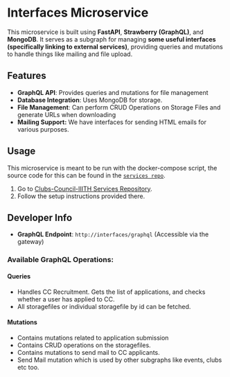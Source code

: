 # Interfaces Microservice

This microservice is built using **FastAPI**, **Strawberry (GraphQL)**,
and **MongoDB**. It serves as a subgraph for managing **some useful
interfaces (specifically linking to external services)**, providing 
queries and mutations to handle things like mailing and file upload.

## Features

-   **GraphQL API**: Provides queries and mutations for file management
-   **Database Integration**: Uses MongoDB for storage.
-   **File Management**: Can perform CRUD Operations on Storage Files
    and generate URLs when downloading
-   **Mailing Support:** We have interfaces for sending HTML emails for
    various purposes.

## Usage

This microservice is meant to be run with the docker-compose script, the
source code for this can be found in the
[`services repo`](https://github.com/Clubs-Council-IIITH/services).

1.  Go to [Clubs-Council-IIITH Services
    Repository](https://github.com/Clubs-Council-IIITH/setup).
2.  Follow the setup instructions provided there.

## Developer Info

-   **GraphQL Endpoint**: `http://interfaces/graphql` (Accessible via
    the gateway)

### Available GraphQL Operations:

#### Queries

-   Handles CC Recruitment. Gets the list of applications, and checks
    whether a user has applied to CC.
-   All storagefiles or individual storagefile by id can be fetched.

#### Mutations

-   Contains mutations related to application submission
-   Contains CRUD operations on the storagefiles.
-   Contains mutations to send mail to CC applicants.
-   Send Mail mutation which is used by other subgraphs like events, clubs etc too.
